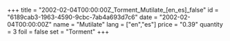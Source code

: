 +++
title = "2002-02-04T00:00:00Z_Torment_Mutilate_[en_es]_false"
id = "6189cab3-1963-4590-9cbc-7ab4a693d7c6"
date = "2002-02-04T00:00:00Z"
name = "Mutilate"
lang = ["en","es"]
price = "0.39"
quantity = 3
foil = false
set = "Torment"
+++
